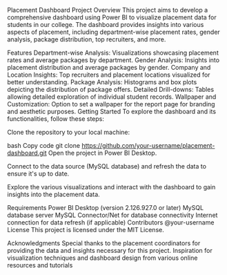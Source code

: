 Placement Dashboard Project
Overview
This project aims to develop a comprehensive dashboard using Power BI to visualize placement data for students in our college. The dashboard provides insights into various aspects of placement, including department-wise placement rates, gender analysis, package distribution, top recruiters, and more.

Features
Department-wise Analysis: Visualizations showcasing placement rates and average packages by department.
Gender Analysis: Insights into placement distribution and average packages by gender.
Company and Location Insights: Top recruiters and placement locations visualized for better understanding.
Package Analysis: Histograms and box plots depicting the distribution of package offers.
Detailed Drill-downs: Tables allowing detailed exploration of individual student records.
Wallpaper and Customization: Option to set a wallpaper for the report page for branding and aesthetic purposes.
Getting Started
To explore the dashboard and its functionalities, follow these steps:

Clone the repository to your local machine:

bash
Copy code
git clone https://github.com/your-username/placement-dashboard.git
Open the project in Power BI Desktop.

Connect to the data source (MySQL database) and refresh the data to ensure it's up to date.

Explore the various visualizations and interact with the dashboard to gain insights into the placement data.

Requirements
Power BI Desktop (version 2.126.927.0 or later)
MySQL database server
MySQL Connector/Net for database connectivity
Internet connection for data refresh (if applicable)
Contributors
@your-username
License
This project is licensed under the MIT License.

Acknowledgments
Special thanks to the placement coordinators for providing the data and insights necessary for this project.
Inspiration for visualization techniques and dashboard design from various online resources and tutorials
